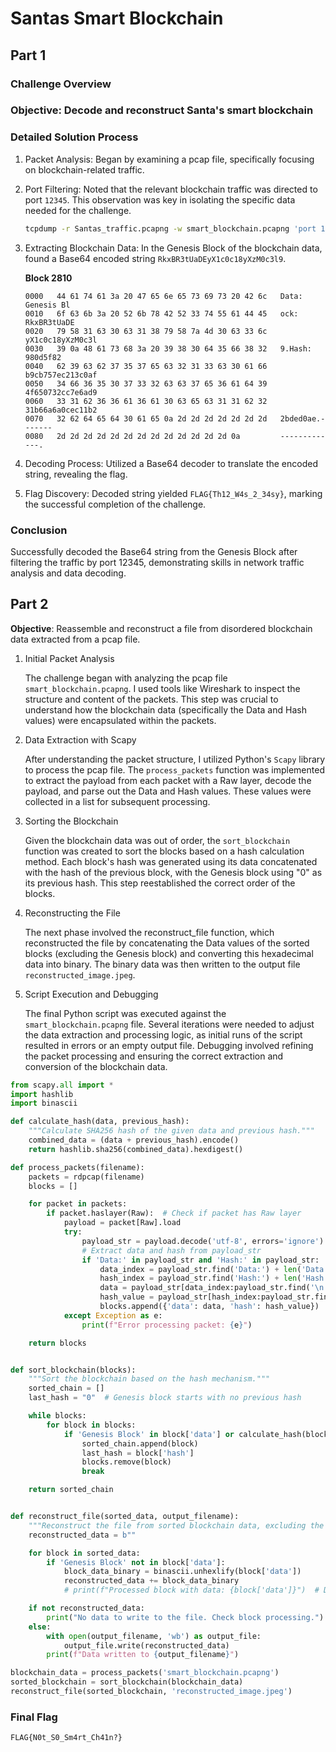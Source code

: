 # Santas Smart Blockchain

## Part 1

### Challenge Overview

### Objective: Decode and reconstruct Santa's smart blockchain

### Detailed Solution Process

1. Packet Analysis: Began by examining a pcap file, specifically focusing on blockchain-related traffic.
2. Port Filtering: Noted that the relevant blockchain traffic was directed to port `12345`. This observation was key in isolating the specific data needed for the challenge.

    ```sh
    tcpdump -r Santas_traffic.pcapng -w smart_blockchain.pcapng 'port 12345'
    ```

3. Extracting Blockchain Data: In the Genesis Block of the blockchain data, found a Base64 encoded string `RkxBR3tUaDEyX1c0c18yXzM0c3l9`.

    **Block 2810**

    ```hex
    0000   44 61 74 61 3a 20 47 65 6e 65 73 69 73 20 42 6c   Data: Genesis Bl
    0010   6f 63 6b 3a 20 52 6b 78 42 52 33 74 55 61 44 45   ock: RkxBR3tUaDE
    0020   79 58 31 63 30 63 31 38 79 58 7a 4d 30 63 33 6c   yX1c0c18yXzM0c3l
    0030   39 0a 48 61 73 68 3a 20 39 38 30 64 35 66 38 32   9.Hash: 980d5f82
    0040   62 39 63 62 37 35 37 65 63 32 31 33 63 30 61 66   b9cb757ec213c0af
    0050   34 66 36 35 30 37 33 32 63 63 37 65 36 61 64 39   4f650732cc7e6ad9
    0060   33 31 62 36 36 61 36 61 30 63 65 63 31 31 62 32   31b66a6a0cec11b2
    0070   32 62 64 65 64 30 61 65 0a 2d 2d 2d 2d 2d 2d 2d   2bded0ae.-------
    0080   2d 2d 2d 2d 2d 2d 2d 2d 2d 2d 2d 2d 2d 0a         -------------.
    ```

4. Decoding Process: Utilized a Base64 decoder to translate the encoded string, revealing the flag.
5. Flag Discovery: Decoded string yielded `FLAG{Th12_W4s_2_34sy}`, marking the successful completion of the challenge.

### Conclusion

Successfully decoded the Base64 string from the Genesis Block after filtering the traffic by port 12345, demonstrating skills in network traffic analysis and data decoding.

## Part 2

**Objective**: Reassemble and reconstruct a file from disordered blockchain data extracted from a pcap file.

1. Initial Packet Analysis

    The challenge began with analyzing the pcap file `smart_blockchain.pcapng`. I used tools like Wireshark to inspect the structure and content of the packets. This step was crucial to understand how the blockchain data (specifically the Data and Hash values) were encapsulated within the packets.

2. Data Extraction with Scapy

    After understanding the packet structure, I utilized Python's `Scapy` library to process the pcap file. The `process_packets` function was implemented to extract the payload from each packet with a Raw layer, decode the payload, and parse out the Data and Hash values. These values were collected in a list for subsequent processing.

3. Sorting the Blockchain

    Given the blockchain data was out of order, the `sort_blockchain` function was created to sort the blocks based on a hash calculation method. Each block's hash was generated using its data concatenated with the hash of the previous block, with the Genesis block using "0" as its previous hash. This step reestablished the correct order of the blocks.

4. Reconstructing the File

    The next phase involved the reconstruct_file function, which reconstructed the file by concatenating the Data values of the sorted blocks (excluding the Genesis block) and converting this hexadecimal data into binary. The binary data was then written to the output file `reconstructed_image.jpeg`.

5. Script Execution and Debugging

    The final Python script was executed against the `smart_blockchain.pcapng` file. Several iterations were needed to adjust the data extraction and processing logic, as initial runs of the script resulted in errors or an empty output file. Debugging involved refining the packet processing and ensuring the correct extraction and conversion of the blockchain data.

```python
from scapy.all import * 
import hashlib
import binascii

def calculate_hash(data, previous_hash):
    """Calculate SHA256 hash of the given data and previous hash."""
    combined_data = (data + previous_hash).encode()
    return hashlib.sha256(combined_data).hexdigest()

def process_packets(filename):
    packets = rdpcap(filename)
    blocks = []

    for packet in packets:
        if packet.haslayer(Raw):  # Check if packet has Raw layer
            payload = packet[Raw].load
            try:
                payload_str = payload.decode('utf-8', errors='ignore')  # Decode the payload
                # Extract data and hash from payload_str
                if 'Data:' in payload_str and 'Hash:' in payload_str:
                    data_index = payload_str.find('Data:') + len('Data: ')
                    hash_index = payload_str.find('Hash:') + len('Hash: ')
                    data = payload_str[data_index:payload_str.find('\n', data_index)].strip()
                    hash_value = payload_str[hash_index:payload_str.find('\n', hash_index)].strip()
                    blocks.append({'data': data, 'hash': hash_value})
            except Exception as e:
                print(f"Error processing packet: {e}")

    return blocks


def sort_blockchain(blocks):
    """Sort the blockchain based on the hash mechanism."""
    sorted_chain = []
    last_hash = "0"  # Genesis block starts with no previous hash

    while blocks:
        for block in blocks:
            if 'Genesis Block' in block['data'] or calculate_hash(block['data'], last_hash) == block['hash']:
                sorted_chain.append(block)
                last_hash = block['hash']
                blocks.remove(block)
                break

    return sorted_chain


def reconstruct_file(sorted_data, output_filename):
    """Reconstruct the file from sorted blockchain data, excluding the Genesis block."""
    reconstructed_data = b""

    for block in sorted_data:
        if 'Genesis Block' not in block['data']:
            block_data_binary = binascii.unhexlify(block['data'])
            reconstructed_data += block_data_binary
            # print(f"Processed block with data: {block['data']}")  # Debugging

    if not reconstructed_data:
        print("No data to write to the file. Check block processing.")
    else:
        with open(output_filename, 'wb') as output_file:
            output_file.write(reconstructed_data)
        print(f"Data written to {output_filename}")

blockchain_data = process_packets('smart_blockchain.pcapng')
sorted_blockchain = sort_blockchain(blockchain_data)
reconstruct_file(sorted_blockchain, 'reconstructed_image.jpeg')
```

### Final Flag

`FLAG{N0t_S0_Sm4rt_Ch41n?}`

